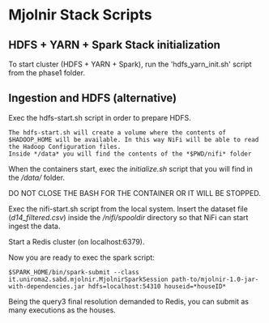# Mjolnir Stack Scripts
## HDFS + YARN + Spark Stack initialization
To start cluster (HDFS + YARN + Spark), run the 'hdfs_yarn_init.sh' script from the phase1 folder.

## Ingestion and HDFS (alternative)
Exec the hdfs-start.sh script in order to prepare HDFS.

    The hdfs-start.sh will create a volume where the contents of
    $HADOOP_HOME will be available. In this way NiFi will be able to read the Hadoop Configuration files.
    Inside */data* you will find the contents of the *$PWD/nifi* folder


When the containers start, exec the *initialize.sh* script that you will find in the */data/* folder.

DO NOT CLOSE THE BASH FOR THE CONTAINER OR IT WILL BE STOPPED.

Exec the nifi-start.sh script from the local system. Insert the dataset file (*d14_filtered.csv*) inside the */nifi/spooldir* directory so that NiFi can start ingest the data.

Start a Redis cluster (on localhost:6379).

Now you are ready to exec the spark script:

`$SPARK_HOME/bin/spark-submit --class it.uniroma2.sabd.mjolnir.MjolnirSparkSession path-to/mjolnir-1.0-jar-with-dependencies.jar hdfs=localhost:54310 houseid=*houseID*`

Being the query3 final resolution demanded to Redis, you can submit as many executions as the houses.


